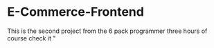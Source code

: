# E-Commerce-Frontend
This is the second project from the 6 pack programmer three hours of course check it "
